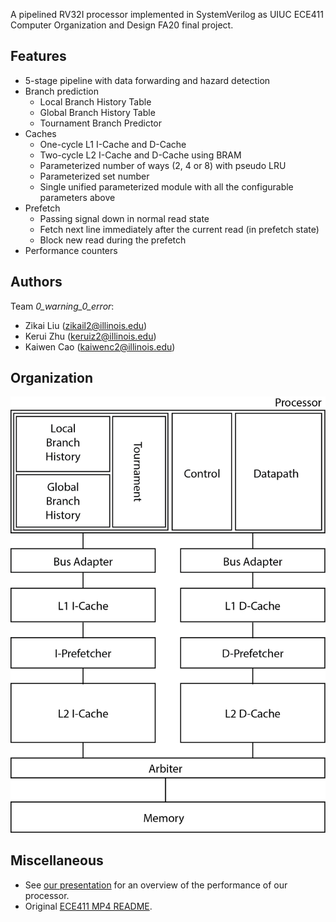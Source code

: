 A pipelined RV32I processor implemented in SystemVerilog as UIUC ECE411 Computer Organization and Design FA20 final project.

## Features

* 5-stage pipeline with data forwarding and hazard detection
* Branch prediction
  * Local Branch History Table
  * Global Branch History Table
  * Tournament Branch Predictor
* Caches
  * One-cycle L1 I-Cache and D-Cache
  * Two-cycle L2 I-Cache and D-Cache using BRAM
  * Parameterized number of ways (2, 4 or 8) with pseudo LRU
  * Parameterized set number
  * Single unified parameterized module with all the configurable parameters above
* Prefetch
  * Passing signal down in normal read state
  * Fetch next line immediately after the current read (in prefetch state)
  * Block new read during the prefetch
* Performance counters

## Authors
Team _0_warning_0_error_:

* Zikai Liu (zikail2@illinois.edu)
* Kerui Zhu (keruiz2@illinois.edu)
* Kaiwen Cao (kaiwenc2@illinois.edu)

## Organization

![Organization](resources/organization.png)

## Miscellaneous
* See [our presentation](ECE%20411%20Presentation.pdf) for an overview of the performance of our processor.
* Original [ECE411 MP4 README](mp4/README.rst).
